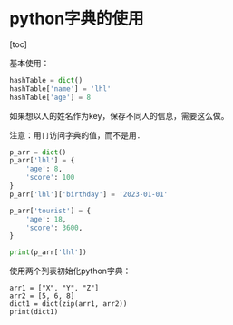# python字典的使用

[toc]

基本使用：

```python
hashTable = dict()
hashTable['name'] = 'lhl'
hashTable['age'] = 8
```



如果想以人的姓名作为key，保存不同人的信息，需要这么做。

注意：用`[]`访问字典的值，而不是用`.`

```python
p_arr = dict()
p_arr['lhl'] = {
    'age': 8,
    'score': 100
}
p_arr['lhl']['birthday'] = '2023-01-01'

p_arr['tourist'] = {
    'age': 18,
    'score': 3600,
}

print(p_arr['lhl'])
```



使用两个列表初始化python字典：

```
arr1 = ["X", "Y", "Z"]
arr2 = [5, 6, 8]
dict1 = dict(zip(arr1, arr2))
print(dict1)
```

